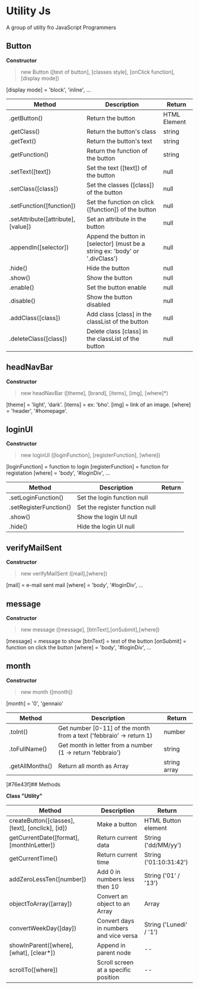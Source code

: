 # Utility Js

A group of utilty fro JavaScript Programmers

## Button

**Constructor**

> new Button ([text of button], [classes style], [onClick function], [display mode])

[display mode] = 'block', 'inline', ...

| Method                              | Description                                                                  | Return       |
| ----------------------------------- | ---------------------------------------------------------------------------- | ------------ |
| .getButton()                        | Return the button                                                            | HTML Element |
| .getClass()                         | Return the button's class                                                    | string       |
| .getText()                          | Return the button's text                                                     | string       |
| .getFunction()                      | Return the function of the button                                            | string       |
| .setText([text])                    | Set the text ([text]) of the button                                          | null         |
| .setClass([class])                  | Set the classes ([class]) of the button                                      | null         |
| .setFunction([function])            | Set the function on click ([function]) of the button                         | null         |
| .setAttribute([attribute], [value]) | Set an attribute in the button                                               | null         |
| .appendIn([selector])               | Append the button in [selector] (must be a string ex: 'body' or '.divClass') | null         |
| .hide()                             | Hide the button                                                              | null         |
| .show()                             | Show the button                                                              | null         |
| .enable()                           | Set the button enable                                                        | null         |
| .disable()                          | Show the button disabled                                                     | null         |
| .addClass([class])                  | Add class [class] in the classList of the button                             | null         |
| .deleteClass([class])               | Delete class [class] in the classList of the button                          | null         |

## headNavBar

**Constructor**

> new headNavBar ([theme], [brand], [items], [img], [where]\*)

[theme] = 'light', 'dark'.
[items] = ex: 'bho'.
[img] = link of an image.
[where] = 'header', '#homepage'.

## loginUI

**Constructor**

> new loginUI ([loginFunction], [registerFunction], [where])

[loginFunction] = function to login
[registerFunction] = function for registation
[where] = 'body', '#loginDiv', ...

| Method                 | Description                    | Return |
| ---------------------- | ------------------------------ | ------ |
| .setLoginFunction()    | Set the login function null    |
| .setRegisterFunction() | Set the register function null |
| .show()                | Show the login UI null         |
| .hide()                | Hide the login UI null         |

## verifyMailSent

**Constructor**

> new verifyMailSent ([mail],[where])

[mail] = e-mail sent mail
[where] = 'body', '#loginDiv', ...

## message

**Constructor**

> new message ([message], [btnText],[onSubmit],[where])

[message] = message to show
[btnText] = text of the button
[onSubmit] = function on click the button
[where] = 'body', '#loginDiv', ...

## month

**Constructor**

> new month ([month])

[month] = '0', 'gennaio'

| Method          | Description                                                         | Return       |
| --------------- | ------------------------------------------------------------------- | ------------ |
| .toInt()        | Get number [0-11] of the month from a text ('febbraio' -> return 1) | number       |
| .toFullName()   | Get month in letter from a number (1 -> return 'febbraio')          | string       |
| .getAllMonths() | Return all month as Array                                           | string array |

[#76e43f]## Methods

**Class "Utility"**

| Method                                           | Description                            | Return                  |
| ------------------------------------------------ | -------------------------------------- | ----------------------- |
| createButton([classes], [text], [onclick], [id]) | Make a button                          | HTML Button element     |
| getCurrentDate([format], [monthInLetter])        | Return current data                    | String ('dd/MM/yy')     |
| getCurrentTime()                                 | Return current time                    | String ('01:10:31:42')  |
| addZeroLessTen([number])                         | Add 0 in numbers less then 10          | String ('01' / '13')    |
| objectToArray([array])                           | Convert an object to an Array          | Array                   |
| convertWeekDay([day])                            | Convert days in numbers and vice versa | String ('Lunedì' / '1') |
| showInParent([where], [what], [clear*])          | Append in parent node                  | --                      |
| scrollTo([where])                                | Scroll screen at a specific position   | --                      |
